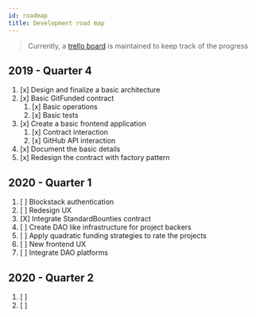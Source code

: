 ```yaml
---
id: roadmap
title: Development road map
---
```


> Currently, a [trello board] is maintained to keep track of the progress


## 2019 - Quarter 4

1. [x] Design and finalize a basic architecture 
2. [x] Basic GitFunded contract
    1. [x] Basic operations
    2. [x] Basic tests
3. [x] Create a basic frontend application
    1. [x] Contract interaction
    2. [x] GitHub API interaction
4. [x] Document the basic details
5. [x] Redesign the contract with factory pattern


## 2020 - Quarter 1

1. [ ] Blockstack authentication
2. [ ] Redesign UX
3. [X] Integrate StandardBounties contract
4. [ ] Create DAO like infrastructure for project backers
5. [ ] Apply quadratic funding strategies to rate the projects
6. [ ] New frontend UX
7. [ ] Integrate DAO platforms

## 2020 - Quarter 2

1. [ ] 
2. [ ] 


[trello board]: https://trello.com/b/enKFbhRI/gitfunded
